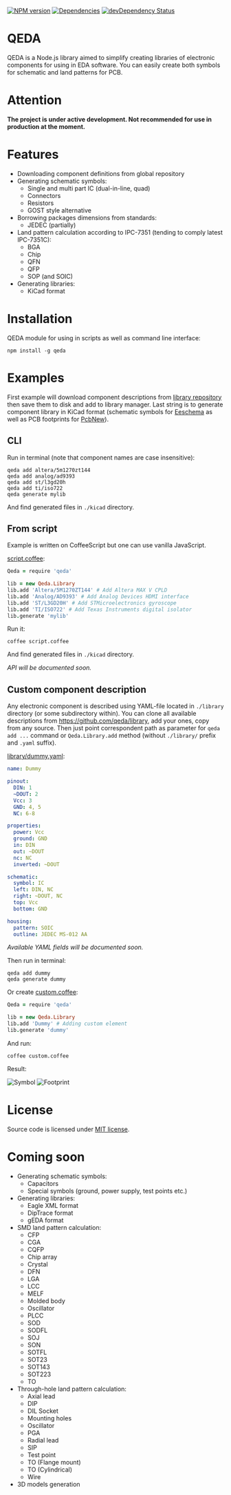 [![NPM version](http://img.shields.io/npm/v/qeda.svg)](https://npmjs.org/package/qeda)
[![Dependencies](https://david-dm.org/qeda/qeda.svg)](https://david-dm.org/qeda/qeda)
[![devDependency Status](https://david-dm.org/qeda/qeda/dev-status.svg)](https://david-dm.org/qeda/qeda#info=devDependencies)

QEDA
====

QEDA is a Node.js library aimed to simplify creating libraries of electronic components for using in EDA software. You can easily create both symbols for schematic and land patterns for PCB.

Attention
=========

**The project is under active development. Not recommended for use in production at the moment.**

Features
========

* Downloading component definitions from global repository
* Generating schematic symbols:
  - Single and multi part IC (dual-in-line, quad)
  - Connectors
  - Resistors
  - GOST style alternative
* Borrowing packages dimensions from standards:
  - JEDEC (partially)
* Land pattern calculation according to IPC-7351 (tending to comply latest IPC-7351C):
  - BGA
  - Chip
  - QFN
  - QFP
  - SOP (and SOIC)
* Generating libraries:
  - KiCad format

Installation
============

QEDA module for using in scripts as well as command line interface:

    npm install -g qeda


Examples
========

First example will download component descriptions from [library repository](https://github.com/qeda/library/) then save them to disk and add to library manager. Last string is to generate component library in KiCad format (schematic symbols for [Eeschema](http://kicad-pcb.org/discover/eeschema/) as well as PCB footprints for [PcbNew](http://kicad-pcb.org/discover/pcbnew/)).

CLI
---

Run in terminal (note that component names are case insensitive):

```
qeda add altera/5m1270zt144
qeda add analog/ad9393
qeda add st/l3gd20h
qeda add ti/iso722
qeda generate mylib
```
And find generated files in `./kicad` directory.

From script
-----------

Example is written on CoffeeScript but one can use vanilla JavaScript.

[script.coffee](./examples/script/script.coffee):

```coffeescript
Qeda = require 'qeda'

lib = new Qeda.Library
lib.add 'Altera/5M1270ZT144' # Add Altera MAX V CPLD
lib.add 'Analog/AD9393' # Add Analog Devices HDMI interface
lib.add 'ST/L3GD20H' # Add STMicroelectronics gyroscope
lib.add 'TI/ISO722' # Add Texas Instruments digital isolator
lib.generate 'mylib'
```

Run it:

    coffee script.coffee

And find generated files in `./kicad` directory.

_API will be documented soon._

Custom component description
----------------------------

Any electronic component is described using YAML-file located in `./library` directory (or some subdirectory within). You can clone all available descriptions from <https://github.com/qeda/library>, add your ones, copy from any source. Then just point correspondent path as parameter for `qeda add ...` command or `Qeda.Library.add` method (without `./library/` prefix and `.yaml` suffix).

[library/dummy.yaml](./examples/custom/library/dummy.yaml):

```yaml
name: Dummy

pinout:
  DIN: 1
  ~DOUT: 2
  Vcc: 3
  GND: 4, 5
  NC: 6-8

properties:
  power: Vcc
  ground: GND
  in: DIN
  out: ~DOUT
  nc: NC
  inverted: ~DOUT

schematic:
  symbol: IC
  left: DIN, NC
  right: ~DOUT, NC
  top: Vcc
  bottom: GND

housing:
  pattern: SOIC
  outline: JEDEC MS-012 AA
```

_Available YAML fields will be documented soon._

Then run in terminal:

```
qeda add dummy
qeda generate dummy
```
Or create [custom.coffee](./examples/custom/custom.coffee):

```coffeescript
Qeda = require 'qeda'

lib = new Qeda.Library
lib.add 'Dummy' # Adding custom element
lib.generate 'dummy'
```

And run:

    coffee custom.coffee

Result:

![Symbol](./doc/images/dummy.png)
![Footprint](./doc/images/soic.png)

License
=======

Source code is licensed under [MIT license](./LICENSE.md).

Coming soon
===========

* Generating schematic symbols:
  - Capacitors
  - Special symbols (ground, power supply, test points etc.)
* Generating libraries:
  - Eagle XML format
  - DipTrace format
  - gEDA format
* SMD land pattern calculation:
  - CFP
  - CGA
  - CQFP
  - Chip array
  - Crystal
  - DFN
  - LGA
  - LCC
  - MELF
  - Molded body
  - Oscillator
  - PLCC
  - SOD
  - SODFL
  - SOJ
  - SON
  - SOTFL
  - SOT23
  - SOT143
  - SOT223
  - TO
* Through-hole land pattern calculation:
  - Axial lead
  - DIP
  - DIL Socket
  - Mounting holes
  - Oscillator
  - PGA
  - Radial lead
  - SIP
  - Test point
  - TO (Flange mount)
  - TO (Cylindrical)
  - Wire
* 3D models generation
